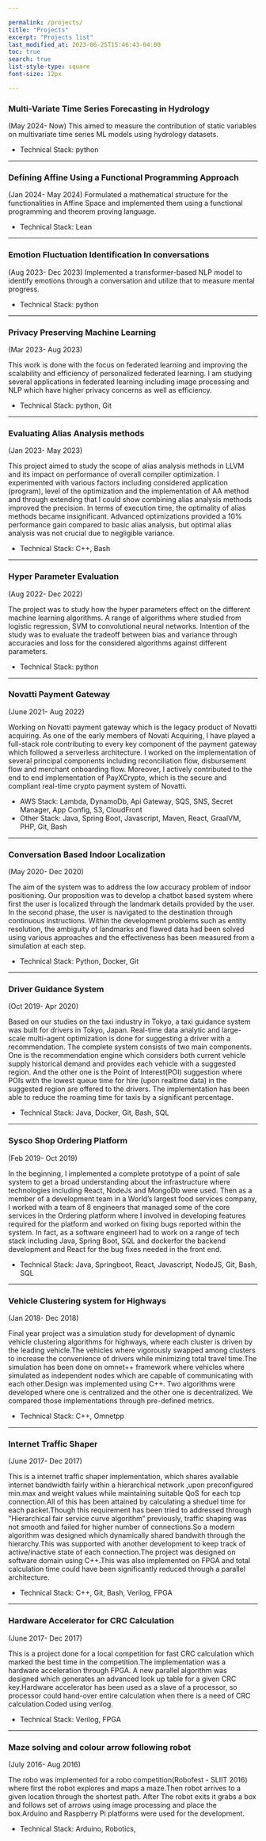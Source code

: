 ```yaml
---

permalink: /projects/
title: "Projects"
excerpt: "Projects list"
last_modified_at: 2023-06-25T15:46:43-04:00
toc: true
search: true
list-style-type: square
font-size: 12px

---
```


### Multi-Variate Time Series Forecasting in Hydrology
(May 2024- Now)
This aimed to measure the contribution of static variables on multivariate time series ML models using hydrology datasets.
- Technical Stack: python

---

### Defining Affine Using a Functional Programming Approach
(Jan 2024- May 2024)
Formulated a mathematical structure for the functionalities in Affine Space and implemented them using a functional programming and theorem proving language.
- Technical Stack: Lean

---
### Emotion Fluctuation Identification In conversations
(Aug 2023- Dec 2023)
Implemented a transformer-based NLP model to identify emotions through a conversation and utilize that to measure mental progress.
- Technical Stack: python

---

### Privacy Preserving Machine Learning
(Mar 2023- Aug 2023)

This work is done with the focus on federated learning and improving the scalability and efficiency of personalized federated learning. I am studying several applications in federated learning including image processing and NLP which have higher privacy concerns as well as efficiency.
- Technical Stack: python, Git

---

### Evaluating Alias Analysis methods
(Jan 2023- May 2023)

This project aimed to study the scope of alias analysis methods in LLVM and its impact on performance of overall compiler optimization. I experimented with various factors including  considered application (program), level of the optimization and the implementation of AA method and through extending that I could show combining alias
analysis methods improved the precision. In terms of execution time, the optimality of alias methods became insignificant. Advanced optimizations provided a 10% performance gain compared to basic alias analysis, but optimal alias analysis was not crucial due to negligible variance.
- Technical Stack: C++, Bash

---

### Hyper Parameter Evaluation
(Aug 2022- Dec 2022)

The project was to study how the hyper parameters effect on the different machine learning algorithms. A range of algorithms where studied from logistic regression, SVM to convolutional neural networks.
Intention of the study was to evaluate the tradeoff between bias and variance through accuracies and loss for the considered algorithms against different parameters.
- Technical Stack: python

---
### Novatti Payment Gateway
(June 2021- Aug 2022)

Working on Novatti payment gateway which is the legacy product of Novatti acquiring. As one of the early members of Novati Acquiring, I have played a full-stack role contributing to every key component of the payment gateway which followed a serverless architecture.
I worked on the implementation of  several principal components including reconciliation flow, disbursement flow and merchant onboarding flow. Moreover, I actively contributed to the end to end implementation of PayXCrypto, which is the secure and compliant real-time crypto payment system of Novatti.

- AWS Stack: Lambda, DynamoDb, Api Gateway, SQS, SNS, Secret Manager, App Config, S3, CloudFront
- Other Stack: Java, Spring Boot,  Javascript, Maven, React, GraalVM, PHP, Git, Bash



---

### Conversation Based Indoor Localization
(May 2020- Dec 2020)

The aim of the system was to address the low accuracy problem of indoor positioning. Our proposition was to develop a chatbot
based system where first the user is localized through the landmark details provided by the user. In the second phase, the user is
navigated to the destination through continuous instructions. Within the development problems such as entity resolution, the
ambiguity of landmarks and flawed data had been solved using various approaches and the effectiveness has been measured from
a simulation at each step.
- Technical Stack:  Python, Docker, Git

---

### Driver Guidance System
(Oct 2019- Apr 2020)

Based on our studies on the taxi industry in Tokyo, a taxi guidance system was built for drivers in Tokyo, Japan. Real-time data
analytic and large-scale multi-agent optimization is done for suggesting a driver with a recommendation. The complete system consists of two main components. One is the recommendation engine which considers both current vehicle supply historical
demand and provides each vehicle with a suggested region. And the other one is the Point of Interest(POI) suggestion where
POIs with the lowest queue time for hire (upon realtime data) in the suggested region are offered to the drivers. The
implementation has been able to reduce the roaming time for taxis by a significant percentage.
- Technical Stack:  Java, Docker, Git, Bash, SQL

---

### Sysco Shop Ordering Platform
(Feb 2019- Oct 2019)

In the beginning, I implemented a complete prototype of a point of sale system to get a broad understanding about the
infrastructure where technologies including React, NodeJs and MongoDb were used. Then as a member of a development team
in a World’s largest food services company, I worked with a team of 8 engineers that managed some of the core services in the
Ordering platform where I involved in developing features required for the platform and worked on fixing bugs reported within
the system. In fact, as a software engineerI had to work on a range of tech stack including Java, Spring Boot, SQL and dockerfor
the backend development and React for the bug fixes needed in the front end.
- Technical Stack: Java, Springboot, React, Javascript, NodeJS, Git, Bash, SQL


---

### Vehicle Clustering system for Highways
(Jan 2018- Dec 2018)

Final year project was a simulation study for development of dynamic vehicle clustering algorithms for highways, where each
cluster is driven by the leading vehicle.The vehicles where vigorously swapped among clusters to increase the convenience of
drivers while minimizing total travel time.The simulation has been done on omnet++ framework where vehicles where simulated
as independent nodes which are capable of communicating with each other.Design was implemented using C++. Two algorithms
were developed where one is centralized and the other one is decentralized. We compared those implementations through pre-defined metrics.
- Technical Stack: C++, Omnetpp

---
### Internet Traffic Shaper
(June 2017- Dec 2017)

This is a internet traffic shaper implementation, which shares available internet bandwidth fairly within a hierarchical network
,upon preconfigured min.max and weight values while maintaining suitable QoS for each tcp connection.All of this has been
attained by calculating a sheduel time for each packet.Though this requirement has been tried to addressed through ”Hierarchical
fair service curve algorithm” previously, traffic shaping was not smooth and failed for higher number of connections.So a modern
algorithm was designed which dynamically shared bandwith through the hierarchy.This was supported with another development
to keep track of active/inactive state of each connection.The project was designed on software domain using C++.This was also
implemented on FPGA and total calculation time could have been significantly reduced through a parallel architecture.
- Technical Stack: C++, Git, Bash, Verilog, FPGA

---
### Hardware Accelerator for CRC Calculation
(June 2017- Dec 2017)

This is a project done for a local competition for fast CRC calculation which marked the best time in the competition.The
implementation was a hardware acceleration through FPGA. A new parallel algorithm was designed which generates an advanced
look up table for a given CRC key.Hardware accelerator has been used as a slave of a processor, so processor could hand-over entire
calculation when there is a need of CRC calculation.Coded using verilog.
- Technical Stack: Verilog, FPGA

---
### Maze solving and colour arrow following robot
(July 2016- Aug 2016)

The robo was implemented for a robo competition(Robofest - SLIIT 2016) where first the robot explores and maps a maze.Then robot arrives to a given
location through the shortest path. After The robot exits it grabs a box and follows set of arrows using image processing and place the
box.Arduino and Raspberry Pi platforms were used for the development.
- Technical Stack: Arduino, Robotics,


